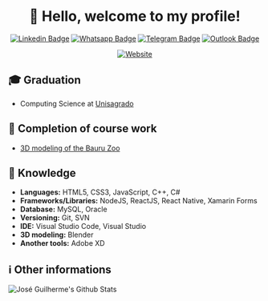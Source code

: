 <h1 align="center">
  👋 Hello, welcome to my profile!
</h1>

<div align="center">

[![Linkedin Badge](https://img.shields.io/badge/-LinkedIn-blue?style=flat-square&logo=Linkedin&logoColor=white&link=http://linkedin.com/in/jos%C3%A9-guilherme-paro-monteiro-tomaine)](http://linkedin.com/in/jos%C3%A9-guilherme-paro-monteiro-tomaine)
[![Whatsapp Badge](https://img.shields.io/badge/-Whatsapp-4CA143?style=flat-square&labelColor=4CA143&logo=whatsapp&logoColor=white&link=https://api.whatsapp.com/send?phone=5514981195569)](https://api.whatsapp.com/send?phone=5514981195569)
[![Telegram Badge](https://img.shields.io/badge/-Telegram-1ca0f1?style=flat-square&labelColor=1ca0f1&logo=telegram&logoColor=white&link=https://t.me/zehguilherme)](https://t.me/zehguilherme)
[![Outlook Badge](https://img.shields.io/badge/-Email-0000FF?style=flat-square&labelColor=0000FF&logo=microsoft-outlook&logoColor=white&link=mailto:jgtomaine@hotmail.com)](mailto:jgtomaine@hotmail.com)

</div>

<div align="center">

[![Website](https://img.shields.io/website?label=curriculum&style=for-the-badge&url=https%3A%2F%2Fcodestackr.com)](https://joseguilherme.vercel.app/)

</div>

## 🎓 Graduation

- Computing Science at [Unisagrado](https://unisagrado.edu.br/)

## 📔 Completion of course work

- [3D modeling of the Bauru Zoo](https://github.com/zehguilherme/tcc-rv-zoo-bauru)

## 🚀 Knowledge

- **Languages:** HTML5, CSS3, JavaScript, C++, C#
- **Frameworks/Libraries:** NodeJS, ReactJS, React Native, Xamarin Forms
- **Database:** MySQL, Oracle
- **Versioning:** Git, SVN
- **IDE:** Visual Studio Code, Visual Studio
- **3D modeling:** Blender
- **Another tools:** Adobe XD

## ℹ Other informations

<img align="left" alt="José Guilherme's Github Stats" src="https://github-readme-stats.vercel.app/api?username=zehguilherme&show_icons=true&hide_border=true" />
